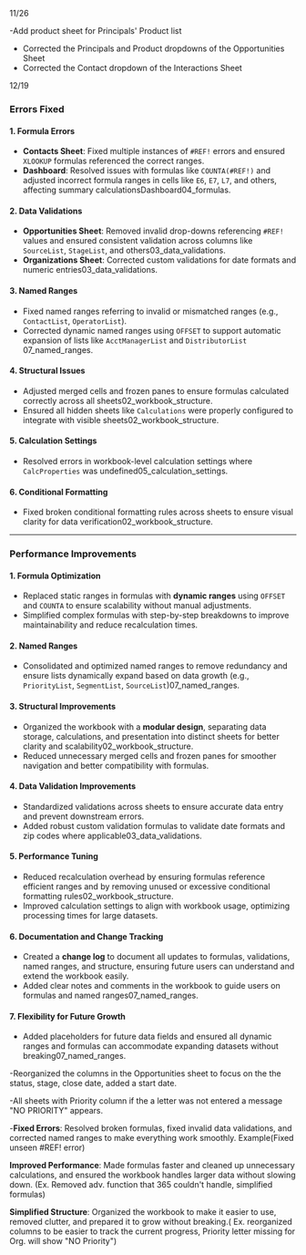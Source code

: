 

11/26

-Add product sheet for Principals' Product list
- Corrected the Principals and Product dropdowns of the Opportunities Sheet
- Corrected the Contact dropdown of the Interactions Sheet


12/19
### **Errors Fixed**

#### 1. Formula Errors

- **Contacts Sheet**: Fixed multiple instances of `#REF!` errors and ensured `XLOOKUP` formulas referenced the correct ranges.
- **Dashboard**: Resolved issues with formulas like `COUNTA(#REF!)` and adjusted incorrect formula ranges in cells like `E6`, `E7`, `L7`, and others, affecting summary calculations​Dashboard​04_formulas.

#### 2. Data Validations

- **Opportunities Sheet**: Removed invalid drop-downs referencing `#REF!` values and ensured consistent validation across columns like `SourceList`, `StageList`, and others​03_data_validations.
- **Organizations Sheet**: Corrected custom validations for date formats and numeric entries​03_data_validations.

#### 3. Named Ranges

- Fixed named ranges referring to invalid or mismatched ranges (e.g., `ContactList`, `OperatorList`).
- Corrected dynamic named ranges using `OFFSET` to support automatic expansion of lists like `AcctManagerList` and `DistributorList`​07_named_ranges.

#### 4. Structural Issues

- Adjusted merged cells and frozen panes to ensure formulas calculated correctly across all sheets​02_workbook_structure.
- Ensured all hidden sheets like `Calculations` were properly configured to integrate with visible sheets​02_workbook_structure.

#### 5. Calculation Settings

- Resolved errors in workbook-level calculation settings where `CalcProperties` was undefined​05_calculation_settings.

#### 6. Conditional Formatting

- Fixed broken conditional formatting rules across sheets to ensure visual clarity for data verification​02_workbook_structure.

---

### **Performance Improvements**

#### 1. Formula Optimization

- Replaced static ranges in formulas with **dynamic ranges** using `OFFSET` and `COUNTA` to ensure scalability without manual adjustments.
- Simplified complex formulas with step-by-step breakdowns to improve maintainability and reduce recalculation times.

#### 2. Named Ranges

- Consolidated and optimized named ranges to remove redundancy and ensure lists dynamically expand based on data growth (e.g., `PriorityList`, `SegmentList`, `SourceList`)​07_named_ranges.

#### 3. Structural Improvements

- Organized the workbook with a **modular design**, separating data storage, calculations, and presentation into distinct sheets for better clarity and scalability​02_workbook_structure.
- Reduced unnecessary merged cells and frozen panes for smoother navigation and better compatibility with formulas.

#### 4. Data Validation Improvements

- Standardized validations across sheets to ensure accurate data entry and prevent downstream errors.
- Added robust custom validation formulas to validate date formats and zip codes where applicable​03_data_validations.

#### 5. Performance Tuning

- Reduced recalculation overhead by ensuring formulas reference efficient ranges and by removing unused or excessive conditional formatting rules​02_workbook_structure.
- Improved calculation settings to align with workbook usage, optimizing processing times for large datasets.

#### 6. Documentation and Change Tracking

- Created a **change log** to document all updates to formulas, validations, named ranges, and structure, ensuring future users can understand and extend the workbook easily.
- Added clear notes and comments in the workbook to guide users on formulas and named ranges​07_named_ranges.

#### 7. Flexibility for Future Growth

- Added placeholders for future data fields and ensured all dynamic ranges and formulas can accommodate expanding datasets without breaking​07_named_ranges.


-Reorganized the columns in the Opportunities sheet to focus on the the status, stage, close date, added a start date. 

-All sheets with Priority column if the a letter was not entered a message "NO PRIORITY" appears. 

-**Fixed Errors**: Resolved broken formulas, fixed invalid data validations, and corrected named ranges to make everything work smoothly. Example(Fixed unseen #REF! error)

**Improved Performance**: Made formulas faster and cleaned up unnecessary calculations, and ensured the workbook handles larger data without slowing down. (Ex. Removed adv. function that 365 couldn't handle, simplified formulas)

**Simplified Structure**: Organized the workbook to make it easier to use, removed clutter, and prepared it to grow without breaking.( Ex. reorganized columns to be easier to track the current progress, Priority letter missing for Org. will show "NO Priority")

